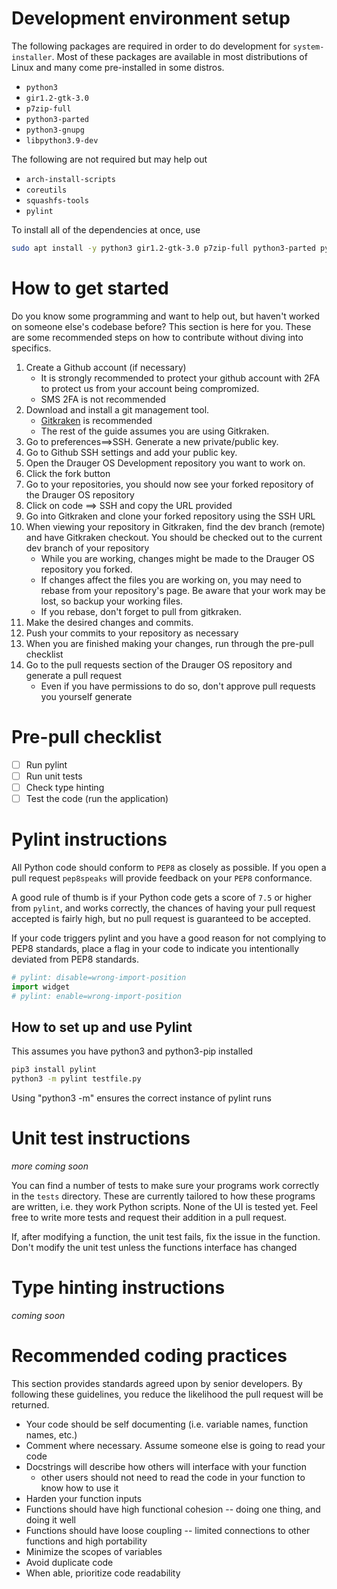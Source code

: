 # Development environment setup

The following packages are required in order to do development for `system-installer`. Most of these packages are available in most distributions of Linux and many come pre-installed in some distros.

 * `python3`
 * `gir1.2-gtk-3.0`
 * `p7zip-full`
 * `python3-parted`
 * `python3-gnupg`
 * `libpython3.9-dev`

The following are not required but may help out
 * `arch-install-scripts`
 * `coreutils`
 * `squashfs-tools`
 * `pylint`

 To install all of the dependencies at once, use
 ```bash
 sudo apt install -y python3 gir1.2-gtk-3.0 p7zip-full python3-parted python3-gnupg libpython3.9-dev arch-install-scripts coreutils squashfs-tools pylint
 ```

# How to get started

Do you know some programming and want to help out, but haven't worked on someone else's codebase before?  This section is here for you.  These are some recommended steps on how to contribute without diving into specifics.

1. Create a Github account (if necessary)
    * It is strongly recommended to protect your github account with 2FA to protect us from your account being compromized.
    * SMS 2FA is not recommended
2. Download and install a git management tool.  
    * [Gitkraken](https://www.gitkraken.com) is recommended 
    * The rest of the guide assumes you are using Gitkraken.
3. Go to preferences==>SSH.  Generate a new private/public key.
4. Go to Github SSH settings and add your public key.
5. Open the Drauger OS Development repository you want to work on.
6. Click the fork button
7. Go to your repositories, you should now see your forked repository of the Drauger OS repository
8. Click on code ==> SSH and copy the URL provided
9. Go into Gitkraken and clone your forked repository using the SSH URL
10. When viewing your repository in Gitkraken, find the dev branch (remote) and have Gitkraken checkout.  You should be checked out to the current dev branch of your repository
    * While you are working, changes might be made to the Drauger OS repository you forked.  
    * If changes affect the files you are working on, you may need to rebase from your repository's page.  Be aware that your work may be lost, so backup your working files.
    * If you rebase, don't forget to pull from gitkraken.
11. Make the desired changes and commits.  
12. Push your commits to your repository as necessary
13. When you are finished making your changes, run through the pre-pull checklist
14. Go to the pull requests section of the Drauger OS repository and generate a pull request
    * Even if you have permissions to do so, don't approve pull requests you yourself generate

# Pre-pull checklist
- [ ] Run pylint
- [ ] Run unit tests
- [ ] Check type hinting
- [ ] Test the code (run the application)

# Pylint instructions
All Python code should conform to `PEP8` as closely as possible. If you open a pull request `pep8speaks` will provide feedback on your `PEP8` conformance.

A good rule of thumb is if your Python code gets a score of `7.5` or higher from `pylint`, and works correctly, the chances of having your pull request accepted is fairly high, but no pull request is guaranteed to be accepted.

If your code triggers pylint and you have a good reason for not complying to PEP8 standards, place a flag in your code to indicate you intentionally deviated from PEP8 standards.

```python
# pylint: disable=wrong-import-position
import widget
# pylint: enable=wrong-import-position
```

## How to set up and use Pylint

This assumes you have python3 and python3-pip installed

```bash
pip3 install pylint
python3 -m pylint testfile.py
```

Using "python3 -m" ensures the correct instance of pylint runs

# Unit test instructions
_more coming soon_

You can find a number of tests to make sure your programs work correctly in the `tests` directory. These are currently tailored to how these programs are written, i.e. they work Python scripts. None of the UI is tested yet. Feel free to write more tests and request their addition in a pull request.

If, after modifying a function, the unit test fails, fix the issue in the function.  Don't modify the unit test unless the functions interface has changed

# Type hinting instructions
_coming soon_

# Recommended coding practices
This section provides standards agreed upon by senior developers.  By following these guidelines, you reduce the likelihood the pull request will be returned.

* Your code should be self documenting (i.e. variable names, function names, etc.)
* Comment where necessary.  Assume someone else is going to read your code
* Docstrings will describe how others will interface with your function
    * other users should not need to read the code in your function to know how to use it
* Harden your function inputs
* Functions should have high functional cohesion -- doing one thing, and doing it well
* Functions should have loose coupling -- limited connections to other functions and high portability
* Minimize the scopes of variables
* Avoid duplicate code
* When able, prioritize code readability

